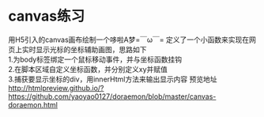 canvas练习
=====================================
用H5引入的canvas画布绘制一个哆啦A梦=￣ω￣= 
定义了一个小函数来实现在网页上实时显示光标的坐标辅助画图，思路如下  
1.为body标签绑定一个鼠标移动事件，并与坐标函数挂钩  
2.在脚本区域自定义坐标函数，并分别定义xy并赋值  
3.捕获要显示坐标的div，用innerHtml方法来输出显示内容
预览地址 http://htmlpreview.github.io/?https://github.com/yaoyao0127/doraemon/blob/master/canvas-doraemon.html
